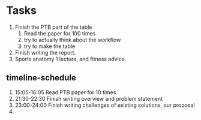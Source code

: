 # Tasks
1. Finish the PTB part of the table 
   1. Read the paper for 100 times
   2. try to actually think about the workflow
   3. try to make the table
2. Finish writing the report.
3. Sports anatomy 1 lecture, and fitness advice.

## timeline-schedule
1. 15:05-16:05 Read PTB paper for 10 times.
2. 21:30-22:30 Finish writing overview and problem statement
3. 23:00-24:00 Finish writing challenges of existing solutions, our proposal
4. 